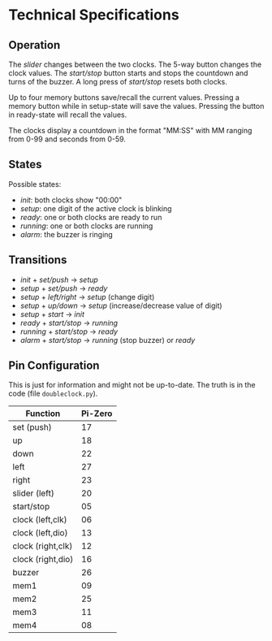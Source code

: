 Technical Specifications
========================

Operation
---------

The *slider* changes between the two clocks. The 5-way button changes the
clock values. The *start/stop* button starts and stops the countdown and
turns of the buzzer. A long press of *start/stop* resets both clocks.

Up to four memory buttons save/recall the current values. Pressing a
memory button while in setup-state will save the values. Pressing the button
in ready-state will recall the values.

The clocks display a countdown in the format "MM:SS" with MM ranging from
0-99 and seconds from 0-59.


States
------

Possible states:

  - *init*: both clocks show "00:00"
  - *setup*: one digit of the active clock is blinking
  - *ready*: one or both clocks are ready to run
  - *running*: one or both clocks are running
  - *alarm*: the buzzer is ringing


Transitions
-----------

  - *init*    + *set/push*   -> *setup*
  - *setup*   + *set/push*   -> *ready*
  - *setup*   + *left/right* -> *setup* (change digit)
  - *setup*   + *up/down*    -> *setup* (increase/decrease value of digit)
  - *setup*   + *start*      -> *init*
  - *ready*   + *start/stop* -> *running*
  - *running* + *start/stop* -> *ready*
  - *alarm*   + *start/stop* -> *running* (stop buzzer) or *ready*


Pin Configuration
-----------------

This is just for information and might not be up-to-date. The truth is
in the code (file `doubleclock.py`).


| Function          | Pi-Zero |
|-------------------|---------|
| set (push)        | 17      |
| up                | 18      |
| down              | 22      |
| left              | 27      |
| right             | 23      |
| slider (left)     | 20      |
| start/stop        | 05      |
| clock (left,clk)  | 06      |
| clock (left,dio)  | 13      |
| clock (right,clk) | 12      |
| clock (right,dio) | 16      |
| buzzer            | 26      |
| mem1              | 09      |
| mem2              | 25      |
| mem3              | 11      |
| mem4              | 08      |
